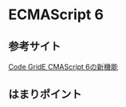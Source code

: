 ECMAScript 6
======================

参考サイト
------
[Code GridE CMAScript 6の新機能](https://app.codegrid.net/entry/es6-1 "")

はまりポイント
------


